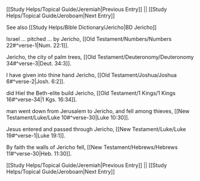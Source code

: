 [[Study Helps/Topical Guide/Jeremiah|Previous Entry]]  ||  [[Study Helps/Topical Guide/Jeroboam|Next Entry]]

 See also [[Study Helps/Bible Dictionary/Jericho|BD Jericho]]

 Israel ... pitched ... by Jericho, [[Old Testament/Numbers/Numbers 22#^verse-1|Num. 22:1]].

 Jericho, the city of palm trees, [[Old Testament/Deuteronomy/Deuteronomy 34#^verse-3|Deut. 34:3]].

 I have given into thine hand Jericho, [[Old Testament/Joshua/Joshua 6#^verse-2|Josh. 6:2]].

 did Hiel the Beth-elite build Jericho, [[Old Testament/1 Kings/1 Kings 16#^verse-34|1 Kgs. 16:34]].

 man went down from Jerusalem to Jericho, and fell among thieves, [[New Testament/Luke/Luke 10#^verse-30|Luke 10:30]].

 Jesus entered and passed through Jericho, [[New Testament/Luke/Luke 19#^verse-1|Luke 19:1]].

 By faith the walls of Jericho fell, [[New Testament/Hebrews/Hebrews 11#^verse-30|Heb. 11:30]].

[[Study Helps/Topical Guide/Jeremiah|Previous Entry]]  ||  [[Study Helps/Topical Guide/Jeroboam|Next Entry]]